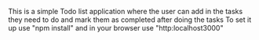 This is a simple Todo list application where the user can add in the tasks they need to do and mark them as completed after doing the tasks
To set it up use "npm install" and in your browser use "http:localhost3000"
